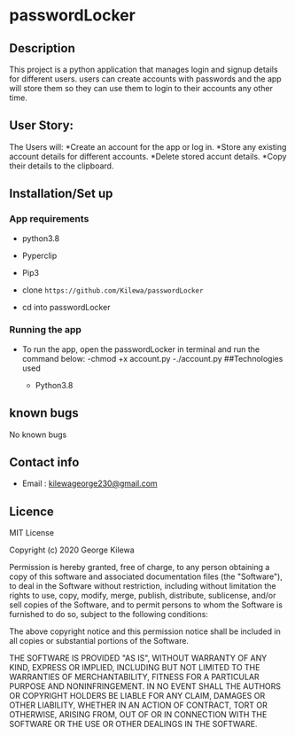 # passwordLocker

## Description

This project is a python application that manages login and signup details for different users. users can create accounts 
with passwords and the app will store them so they can use them to login to their accounts any other time.

## User Story:
The Users will:
*Create an account for the app or log in.
*Store any existing account details for different accounts.
*Delete stored accunt details.
*Copy their details to the clipboard.

## Installation/Set up

### App requirements
   * python3.8
   * Pyperclip
   * Pip3

* clone ``` https://github.com/Kilewa/passwordLocker ```
* cd into passwordLocker
### Running the app
* To run the app, open the passwordLocker in terminal and run the command below:
   -chmod +x account.py
   -./account.py
##Technologies used

   * Python3.8
## known bugs
   No known bugs

## Contact info

* Email : kilewageorge230@gmail.com
## Licence

MIT License

Copyright (c) 2020 George Kilewa

Permission is hereby granted, free of charge, to any person obtaining a copy
of this software and associated documentation files (the "Software"), to deal
in the Software without restriction, including without limitation the rights
to use, copy, modify, merge, publish, distribute, sublicense, and/or sell
copies of the Software, and to permit persons to whom the Software is
furnished to do so, subject to the following conditions:

The above copyright notice and this permission notice shall be included in all
copies or substantial portions of the Software.

THE SOFTWARE IS PROVIDED "AS IS", WITHOUT WARRANTY OF ANY KIND, EXPRESS OR
IMPLIED, INCLUDING BUT NOT LIMITED TO THE WARRANTIES OF MERCHANTABILITY,
FITNESS FOR A PARTICULAR PURPOSE AND NONINFRINGEMENT. IN NO EVENT SHALL THE
AUTHORS OR COPYRIGHT HOLDERS BE LIABLE FOR ANY CLAIM, DAMAGES OR OTHER
LIABILITY, WHETHER IN AN ACTION OF CONTRACT, TORT OR OTHERWISE, ARISING FROM,
OUT OF OR IN CONNECTION WITH THE SOFTWARE OR THE USE OR OTHER DEALINGS IN THE
SOFTWARE.
